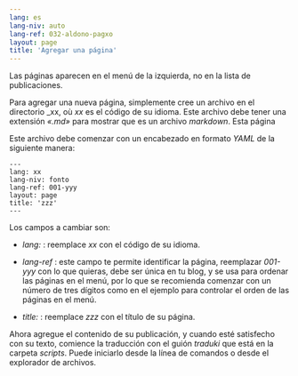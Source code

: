 ```yaml
---
lang: es
lang-niv: auto
lang-ref: 032-aldono-pagxo
layout: page
title: 'Agregar una página'
---
```


Las páginas aparecen en el menú de la izquierda, no en la lista de publicaciones.

Para agregar una nueva página, simplemente cree un archivo en el directorio _xx, où _xx_ es el código de su idioma. Este archivo debe tener una extensión _«.md»_ para mostrar que es un archivo _markdown_.
Esta página 

Este archivo debe comenzar con un encabezado en formato _YAML_ de la siguiente manera:

```
---
lang: xx
lang-niv: fonto
lang-ref: 001-yyy
layout: page
title: 'zzz'
---
```

Los campos a cambiar son:

* _lang:_ : reemplace _xx_ con el código de su idioma.


* _lang-ref_ : este campo te permite identificar la página, reemplazar _001-yyy_ con lo que quieras, debe ser única en tu blog, y se usa para ordenar las páginas en el menú, por lo que se recomienda comenzar con un número de tres dígitos como en el ejemplo para controlar el orden de las páginas en el menú.


* _title:_ : reemplace _zzz_ con el título de su página.



Ahora agregue el contenido de su publicación, y cuando esté satisfecho con su texto, comience la traducción con el guión _traduki_ que está en la carpeta _scripts_. Puede iniciarlo desde la línea de comandos o desde el explorador de archivos.
